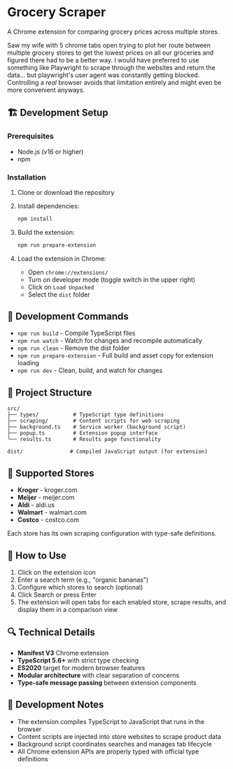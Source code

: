 # Grocery Scraper

A Chrome extension for comparing grocery prices across multiple stores.

Saw my wife with 5 chrome tabs open trying to plot her route between multiple grocery stores to get the lowest prices on all our groceries and figured there had to be a better way. I would have preferred to use something like Playwright to scrape through the websites and return the data... but playwright's user agent was constantly getting blocked. Controlling a _real_ browser avoids that limitation entirely and might even be more convenient anyways.

## 🏗️ Development Setup

### Prerequisites
- Node.js (v16 or higher)
- npm

### Installation

1. Clone or download the repository
2. Install dependencies:
   ```bash
   npm install
   ```

3. Build the extension:
   ```bash
   npm run prepare-extension
   ```

4. Load the extension in Chrome:
   - Open `chrome://extensions/`
   - Turn on developer mode (toggle switch in the upper right)
   - Click on `Load Unpacked`
   - Select the `dist` folder

## 🚀 Development Commands

- `npm run build` - Compile TypeScript files
- `npm run watch` - Watch for changes and recompile automatically
- `npm run clean` - Remove the dist folder
- `npm run prepare-extension` - Full build and asset copy for extension loading
- `npm run dev` - Clean, build, and watch for changes

## 📁 Project Structure

```
src/
├── types/           # TypeScript type definitions
├── scraping/        # Content scripts for web scraping
├── background.ts    # Service worker (background script)
├── popup.ts         # Extension popup interface
└── results.ts       # Results page functionality

dist/               # Compiled JavaScript output (for extension)
```

## 🛒 Supported Stores

- **Kroger** - kroger.com
- **Meijer** - meijer.com  
- **Aldi** - aldi.us
- **Walmart** - walmart.com
- **Costco** - costco.com

Each store has its own scraping configuration with type-safe definitions.

## 🎯 How to Use

1. Click on the extension icon
2. Enter a search term (e.g., "organic bananas")
3. Configure which stores to search (optional)
4. Click Search or press Enter
5. The extension will open tabs for each enabled store, scrape results, and display them in a comparison view

## 🔍 Technical Details

- **Manifest V3** Chrome extension
- **TypeScript 5.6+** with strict type checking
- **ES2020** target for modern browser features
- **Modular architecture** with clear separation of concerns
- **Type-safe message passing** between extension components

## 🧪 Development Notes

- The extension compiles TypeScript to JavaScript that runs in the browser
- Content scripts are injected into store websites to scrape product data
- Background script coordinates searches and manages tab lifecycle
- All Chrome extension APIs are properly typed with official type definitions
